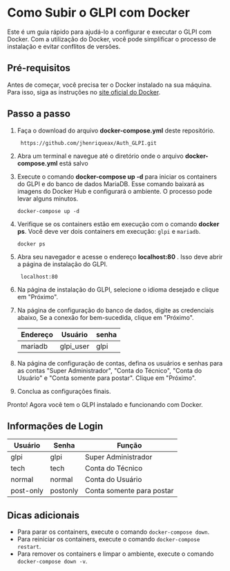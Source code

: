 # Como Subir o GLPI com Docker

Este é um guia rápido para ajudá-lo a configurar e executar o GLPI com Docker. Com a utilização do Docker, você pode simplificar o processo de instalação e evitar conflitos de versões.

## Pré-requisitos

Antes de começar, você precisa ter o Docker instalado na sua máquina. Para isso, siga as instruções no [site oficial do Docker](https://docs.docker.com/get-docker/).


## Passo a passo

1. Faça o download do arquivo **docker-compose.yml** deste repositório.
  
        https://github.com/jhenriqueax/Auth_GLPI.git

2. Abra um terminal e navegue até o diretório onde o arquivo **docker-compose.yml** está salvo

3. Execute o comando **docker-compose up -d** para iniciar os containers do GLPI e do banco de dados MariaDB. Esse comando baixará as imagens do Docker Hub e configurará o ambiente. O processo pode levar alguns minutos.

       docker-compose up -d

4. Verifique se os containers estão em execução com o comando **docker ps**. Você deve ver dois containers em execução: `glpi` e `mariadb`.

       docker ps

5. Abra seu navegador e acesse o endereço **localhost:80** . Isso deve abrir a página de instalação do GLPI.

        localhost:80

6. Na página de instalação do GLPI, selecione o idioma desejado e clique em "Próximo".

7. Na página de configuração do banco de dados, digite as credenciais abaixo, Se a conexão for bem-sucedida, clique em "Próximo".

    |     Endereço     |   Usuário   |   senha   |
    |------------------|-------------|-----------|
    |      mariadb     |  glpi_user  |    glpi   | 

8. Na página de configuração de contas, defina os usuários e senhas para as contas "Super Administrador", "Conta do Técnico", "Conta do Usuário" e "Conta somente para postar". Clique em "Próximo".

9. Conclua as configurações finais.

Pronto! Agora você tem o GLPI instalado e funcionando com Docker.


## Informações de Login

| Usuário | Senha | Função                |
|---------|-------|-----------------------|
| glpi    | glpi  | Super Administrador   |
| tech    | tech  | Conta do Técnico      |
| normal  | normal| Conta do Usuário      |
| post-only|postonly| Conta somente para postar |


## Dicas adicionais

- Para parar os containers, execute o comando ``docker-compose down``.
- Para reiniciar os containers, execute o comando ``docker-compose restart``.
- Para remover os containers e limpar o ambiente, execute o comando ``docker-compose down -v``.


